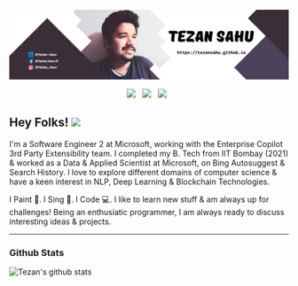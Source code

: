 [![tezan sahu header](https://raw.githubusercontent.com/tezansahu/tezansahu/main/personal_readme_header.png)](https://tezansahu.github.io)

<p align='center'>
<a href="https://www.linkedin.com/in/tezan-sahu/"><img height="30" src="https://th.bing.com/th/id/R.b42740265ff91a20ae761b03193da2ad?rik=5JNf3el%2fzI5FwA&riu=http%3a%2f%2fwww.rmh.com.au%2fwp-content%2fuploads%2f2018%2f04%2fLogo-IN.png&ehk=b1OayfBpqrXitOAbFNF7WdTPOlYXyvXPrAP9z2D%2bv%2bI%3d&risl=&pid=ImgRaw&r=0"></a>&nbsp;&nbsp;
<a href="https://facebook.com/tezan.sahu.3"><img height="30" src="https://cdn1.iconfinder.com/data/icons/logotypes/32/square-facebook-512.png"></a>&nbsp;&nbsp;
<a href="https://instagram.com/tezan_sahu"><img height="30" src="https://upload.wikimedia.org/wikipedia/commons/thumb/a/a5/Instagram_icon.png/600px-Instagram_icon.png"></a>&nbsp;&nbsp;

</p>

## Hey Folks! <img src="https://raw.githubusercontent.com/MartinHeinz/MartinHeinz/master/wave.gif" width="30px">

I'm a Software Engineer 2 at Microsoft, working with the Enterprise Copilot 3rd Party Extensibility team. I completed my B. Tech from IIT Bombay (2021) & worked as a Data & Applied Scientist at Microsoft, on Bing Autosuggest & Search History. I love to explore different domains of computer science & have a keen interest in NLP, Deep Learning & Blockchain Technologies.

I Paint 🎨. I Sing 🎤. I Code 💻. I like to learn new stuff & am always up for challenges! Being an enthusiatic programmer, I am always ready to discuss interesting ideas & projects.

---


### Github Stats

![Tezan's github stats](https://github-readme-stats.vercel.app/api?username=tezansahu&show_icons=true&count_private=true&theme=tokyonight)
